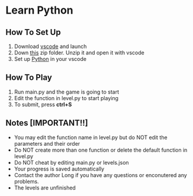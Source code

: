 # Learn Python

## How To Set Up
1. Download [vscode](https://code.visualstudio.com/) and launch
2. Down [this](https://github.com/LongLong10203/Learn-Python/archive/refs/heads/main.zip) zip folder. Unzip it and open it with vscode 
3. Set up [Python](https://www.python.org/downloads/) in your vscode

## How To Play
1. Run main.py and the game is going to start
2. Edit the function in level.py to start playing
3. To submit, press **ctrl+S**

## Notes [IMPORTANT!!]
- You may edit the function name in level.py but do NOT edit the parameters and their order
- Do NOT create more than one function or delete the default function in level.py
- Do NOT cheat by editing main.py or levels.json
- Your progress is saved automatically
- Contact the author Long if you have any questions or enconutered any problems.
- The levels are unfinished